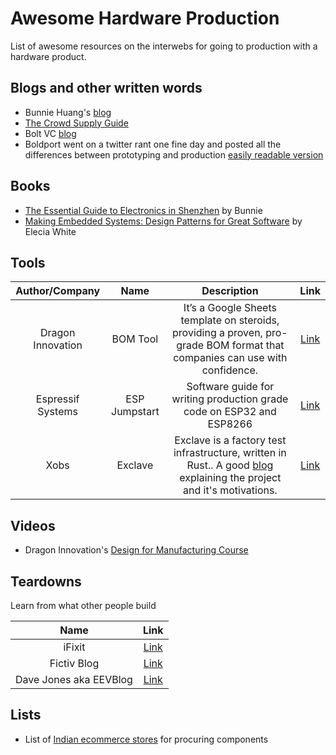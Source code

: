 # Awesome Hardware Production
List of awesome resources on the interwebs for going to production with a hardware product.


## Blogs and other written words
- Bunnie Huang's [blog](https://www.bunniestudios.com)
- [The Crowd Supply Guide](https://www.crowdsupply.com/guide)
- Bolt VC [blog](https://blog.bolt.io)
- Boldport went on a twitter rant one fine day and posted all the differences between prototyping and production [easily readable version](https://gist.github.com/anujdeshpande/8e8d533d6bc16ab40667c85aff171768)

## Books
- [The Essential Guide to Electronics in Shenzhen](https://www.crowdsupply.com/sutajio-kosagi/the-essential-guide-to-electronics-in-shenzhen) by Bunnie
- [Making Embedded Systems: Design Patterns for Great Software](https://www.amazon.com/Making-Embedded-Systems-Patterns-Software-ebook/dp/B005ZTO0LG) by Elecia White

## Tools

|Author/Company|Name|Description|Link|
|:--:|:--:|:--:|:--:|
| Dragon Innovation | BOM Tool|It’s a Google Sheets template on steroids, providing a proven, pro-grade BOM format that companies can use with confidence.| [Link](https://www.dragoninnovation.com/dragon-standard-bom)|
|Espressif Systems | ESP Jumpstart  |Software guide for writing production grade code on ESP32 and ESP8266|[Link](https://docs.espressif.com/projects/esp-jumpstart/en/latest/introduction.html)
|Xobs|Exclave|Exclave is a factory test infrastructure, written in Rust.. A good [blog](https://www.bunniestudios.com/blog/?p=5450) explaining the project and it's motivations.|[Link](https://github.com/exclave/exclave)

## Videos

- Dragon Innovation's [Design for Manufacturing Course](https://www.youtube.com/watch?v=84VxN9K_PMM&list=PLNTXUUIxHyNwrlAh2ZkaMTSBrgk86wC-a)

## Teardowns
Learn from what other people build

|Name|Link|
|:--:|:--:|
| iFixit|[Link](https://www.ifixit.com/Teardown)|
|Fictiv Blog|[Link](https://www.fictiv.com/blog/topics/teardowns)|
|Dave Jones aka EEVBlog|[Link](https://www.eevblog.com/teardowns/)|


## Lists
- List of [Indian ecommerce stores](https://gist.github.com/anujdeshpande/5e9475a0c4cefebe1c5288576171a6ca) for procuring components 

